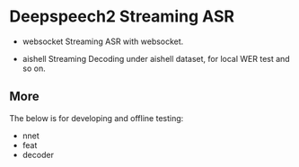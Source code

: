 # Deepspeech2 Streaming ASR

* websocket
Streaming ASR with websocket.

* aishell
Streaming Decoding under aishell dataset, for local WER test and so on.

## More
The below is for developing and offline testing:
* nnet
* feat
* decoder
